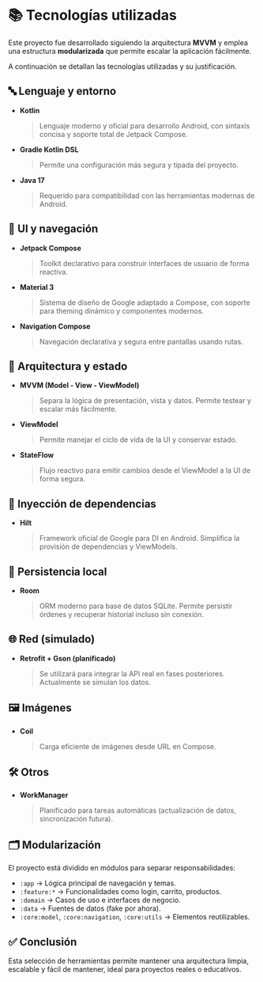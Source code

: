 # 📚 Tecnologías utilizadas

Este proyecto fue desarrollado siguiendo la arquitectura **MVVM** y emplea una estructura **modularizada** que permite escalar la aplicación fácilmente.

A continuación se detallan las tecnologías utilizadas y su justificación.

## 🔤 Lenguaje y entorno

- **Kotlin**  
  > Lenguaje moderno y oficial para desarrollo Android, con sintaxis concisa y soporte total de Jetpack Compose.

- **Gradle Kotlin DSL**  
  > Permite una configuración más segura y tipada del proyecto.

- **Java 17**  
  > Requerido para compatibilidad con las herramientas modernas de Android.

## 🎨 UI y navegación

- **Jetpack Compose**  
  > Toolkit declarativo para construir interfaces de usuario de forma reactiva.

- **Material 3**  
  > Sistema de diseño de Google adaptado a Compose, con soporte para theming dinámico y componentes modernos.

- **Navigation Compose**  
  > Navegación declarativa y segura entre pantallas usando rutas.

## 🧠 Arquitectura y estado

- **MVVM (Model - View - ViewModel)**  
  > Separa la lógica de presentación, vista y datos. Permite testear y escalar más fácilmente.

- **ViewModel**  
  > Permite manejar el ciclo de vida de la UI y conservar estado.

- **StateFlow**  
  > Flujo reactivo para emitir cambios desde el ViewModel a la UI de forma segura.

## 💉 Inyección de dependencias

- **Hilt**  
  > Framework oficial de Google para DI en Android. Simplifica la provisión de dependencias y ViewModels.

## 💾 Persistencia local

- **Room**  
  > ORM moderno para base de datos SQLite. Permite persistir órdenes y recuperar historial incluso sin conexión.

## 🌐 Red (simulado)

- **Retrofit + Gson (planificado)**  
  > Se utilizará para integrar la API real en fases posteriores. Actualmente se simulan los datos.

## 🖼️ Imágenes

- **Coil**  
  > Carga eficiente de imágenes desde URL en Compose.

## 🛠️ Otros

- **WorkManager**  
  > Planificado para tareas automáticas (actualización de datos, sincronización futura).

## 🗂️ Modularización

El proyecto está dividido en módulos para separar responsabilidades:

- `:app` → Lógica principal de navegación y temas.
- `:feature:*` → Funcionalidades como login, carrito, productos.
- `:domain` → Casos de uso e interfaces de negocio.
- `:data` → Fuentes de datos (fake por ahora).
- `:core:model`, `:core:navigation`, `:core:utils` → Elementos reutilizables.

## ✅ Conclusión

Esta selección de herramientas permite mantener una arquitectura limpia, escalable y fácil de mantener, ideal para proyectos reales o educativos.
